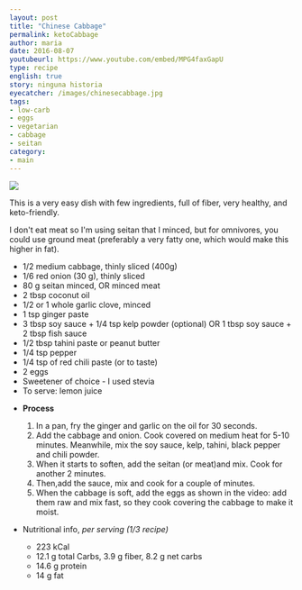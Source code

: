 ```yaml
---
layout: post
title: "Chinese Cabbage"
permalink: ketoCabbage
author: maria
date: 2016-08-07
youtubeurl: https://www.youtube.com/embed/MPG4faxGapU
type: recipe
english: true
story: ninguna historia
eyecatcher: /images/chinesecabbage.jpg
tags:
- low-carb
- eggs
- vegetarian
- cabbage
- seitan
category:
- main
---
```


<img src="https://farm1.staticflickr.com/558/31698882625_da6456f08b_o_d.jpg" />

This is a very easy dish with few ingredients, full of fiber, very healthy, and keto-friendly.

I don't eat meat so I'm using seitan that I minced, but for omnivores, you could use ground meat (preferably a very fatty one, which would make this higher in fat).

<ul>
    <li>1/2 medium cabbage, thinly sliced (400g)</li>
    <li>1/6 red onion (30 g), thinly sliced</li>
    <li>80 g seitan minced, OR minced meat</li>
    <li>2 tbsp coconut oil</li>
    <li>1/2 or 1 whole garlic clove, minced</li>
    <li>1 tsp ginger paste</li>
    <li>3 tbsp soy sauce + 1/4 tsp kelp powder (optional) OR 1 tbsp soy sauce + 2 tbsp fish sauce</li>
    <li>1/2 tbsp tahini paste or peanut butter</li>
    <li>1/4 tsp pepper</li>
    <li>1/4 tsp of red chili paste (or to taste)</li>
    <li>2 eggs</li>
    <li>Sweetener of choice - I used stevia</li>
    <li>To serve: lemon juice</li>
</ul>

* **Process**
  1. In a pan, fry the ginger and garlic on the oil for 30 seconds.
  2. Add the cabbage and onion. Cook covered on medium heat for 5-10 minutes. Meanwhile, mix the soy sauce, kelp, tahini, black pepper and chili powder.
  3. When it starts to soften, add the seitan (or meat)and mix. Cook for another 2 minutes. 
  4. Then,add the sauce, mix and cook for a couple of minutes. 
  5. When the cabbage is soft, add the eggs as shown in the video: add them raw and mix fast, so they cook covering the cabbage to make it moist.

* Nutritional info, _per serving (1/3 recipe)_
  * 223 kCal
  * 12.1 g total Carbs, 3.9 g fiber, 8.2 g net carbs
  * 14.6 g protein
  * 14 g fat
